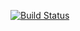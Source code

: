 [![Build Status](https://travis-ci.org/frolin/compass.svg?branch=features)](https://travis-ci.org/frolin/compass)
